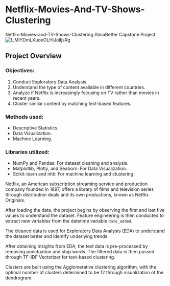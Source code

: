 # Netflix-Movies-And-TV-Shows-Clustering




Netflix-Movies-and-TV-Shows-Clustering
AlmaBetter Capstone Project
![1_MlYDmLXuoeOLHiJoIIjsRg ](https://user-images.githubusercontent.com/113963339/213934250-58cf1d46-d11c-43dd-af89-741483388519.jpg)



## Project Overview

### Objectives:
1. Conduct Exploratory Data Analysis.
2. Understand the type of content available in different countries.
3. Analyze if Netflix is increasingly focusing on TV rather than movies in recent years.
4. Cluster similar content by matching text-based features.

### Methods used:
- Descriptive Statistics.
- Data Visualization.
- Machine Learning.

### Libraries utilized:
- NumPy and Pandas: For dataset cleaning and analysis.
- Matplotlib, Plotly, and Seaborn: For Data Visualization.
- Scikit-learn and nltk: For machine learning and clustering.

Netflix, an American subscription streaming service and production company founded in 1997, offers a library of films and television series through distribution deals and its own productions, known as Netflix Originals.

After loading the data, the project begins by observing the first and last five values to understand the dataset. Feature engineering is then conducted to extract new variables from the datetime variable `date_added`.

The cleaned data is used for Exploratory Data Analysis (EDA) to understand the dataset better and identify underlying trends.

After obtaining insights from EDA, the text data is pre-processed by removing punctuation and stop words. The filtered data is then passed through TF-IDF Vectorizer for text-based clustering.

Clusters are built using the Agglomerative clustering algorithm, with the optimal number of clusters determined to be 12 through visualization of the dendrogram.


